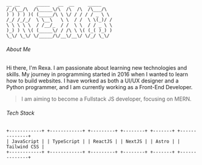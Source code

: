 ```
__ __      _____   __  __     _____   
/_/\__/\  /\_____\/\  /\  /\  /\___/\  
) ) ) ) )( (_____/\ \ \/ / / / / _ \ \ 
/_/ /_/_/  \ \__\   \ \  / /  \ \(_)/ / 
\ \ \ \ \  / /__/_  / /  \ \  / / _ \ \ 
)_) ) \ \( (_____\/ / /\ \ \( (_( )_) )
\_\/ \_\/ \/_____/\/__\/__\/ \/_/ \_\/ 
```
</p>

###### About Me
Hi there, I'm Rexa. I am passionate about learning new technologies and skills. My journey in programming started in 2016 when I wanted to learn how to build websites. I have worked as both a UI/UX designer and a Python programmer, and I am currently working as a Front-End Developer.

> I am aiming to become a Fullstack JS developer, focusing on MERN.

###### Tech Stack
```
+------------+ +------------+ +---------+ +--------+ +-------+ +--------------+
| JavaScript | | TypeScript | | ReactJS | | NextJS | | Astro | | Tailwind CSS |
+------------+ +------------+ +---------+ +--------+ +-------+ +--------------+
```
